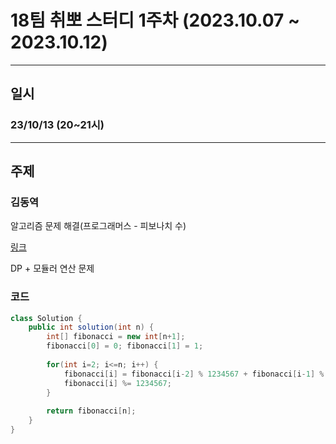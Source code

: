 # 18팀 취뽀 스터디 1주차 (2023.10.07 ~ 2023.10.12)

---
## 일시
### 23/10/13 (20~21시)

---
## 주제

### 김동역 
알고리즘 문제 해결(프로그래머스 - 피보나치 수)

<a href="https://velog.io/@ameri-kano/programmersJAVA-%ED%94%BC%EB%B3%B4%EB%82%98%EC%B9%98-%EC%88%98">링크</a>

DP + 모듈러 연산 문제

### 코드
```java
class Solution {    
    public int solution(int n) {
        int[] fibonacci = new int[n+1];
        fibonacci[0] = 0; fibonacci[1] = 1;
        
        for(int i=2; i<=n; i++) {
            fibonacci[i] = fibonacci[i-2] % 1234567 + fibonacci[i-1] % 1234567;
            fibonacci[i] %= 1234567;
        }
        
        return fibonacci[n];
    }
}
```

